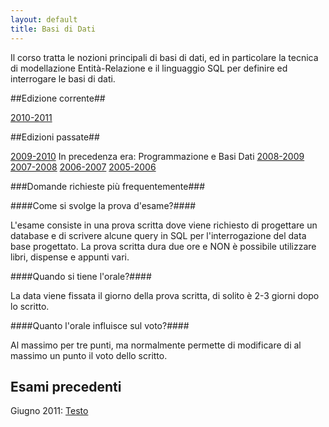 ```yaml
---
layout: default
title: Basi di Dati
---
```

Il corso tratta le nozioni principali di basi di dati, ed in particolare la
tecnica di modellazione Entità-Relazione e il linguaggio SQL per definire ed interrogare le basi di dati.

##Edizione corrente##

[2010-2011](2010-2011.html)

##Edizioni passate##

[2009-2010](2009-2010.html)
In precedenza era: Programmazione e Basi Dati
[2008-2009](2008-09.html)
[2007-2008](2007-08.html)
[2006-2007](2006-07.html)
[2005-2006](2005-06.html)


###Domande richieste più frequentemente###


####Come si svolge la prova d'esame?####

L'esame consiste in una prova scritta dove viene richiesto di progettare un database e di scrivere alcune query in SQL per l'interrogazione del data base progettato. La prova scritta dura due ore e NON è possibile utilizzare libri, dispense e appunti vari.

####Quando si tiene l'orale?####

La data viene fissata il giorno della prova scritta, di solito è 2-3 giorni dopo lo scritto.

####Quanto l'orale influisce sul voto?####

Al massimo per tre punti, ma normalmente permette di modificare di al massimo
un punto il voto dello scritto.

## Esami precedenti

Giugno 2011:
[Testo](https://docs.google.com/document/pub?id=1UxPMkTfKPeYugrYJOwn_EVz4Ps-FGp7EK_bdFiSumpY)
